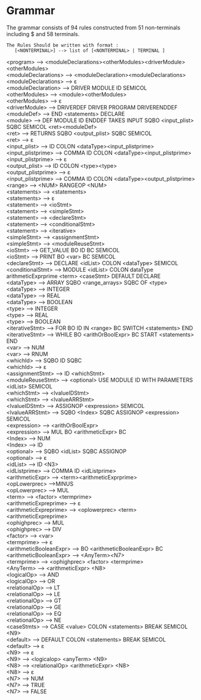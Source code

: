  # Grammar
 The grammar consists of 94 rules constructed from 51 non-terminals including $ and 58 terminals.
 ```
 The Rules Should be written with format :
    [<NONTERMINAL>] --> list of [<NONTERMINAL> | TERMINAL ] 
 ```
\<program> --> \<moduleDeclarations>\<otherModules>\<driverModule>\<otherModules>
 <br>\<moduleDeclarations> --> \<moduleDeclaration>\<moduleDeclarations>
 <br>\<moduleDeclarations> --> ε
 <br>\<moduleDeclaration> --> DRIVER MODULE ID SEMICOL
 <br>\<otherModules> --> \<module>\<otherModules>
 <br>\<otherModules> --> ε
 <br>\<driverModule> --> DRIVERDEF DRIVER PROGRAM DRIVERENDDEF 
 <br>\<moduleDef> --> END \<statements> DECLARE
 <br>\<module> --> DEF MODULE ID ENDDEF TAKES INPUT SQBO \<input_plist> SQBC SEMICOL \<ret>\<moduleDef>
 <br>\<ret> --> RETURNS SQBO \<output_plist> SQBC SEMICOL
 <br>\<ret> --> ε
 <br>\<input_plist> --> ID COLON \<dataType>\<input_plistprime>
 <br>\<input_plistprime> --> COMMA ID COLON \<dataType>\<input_plistprime>
 <br>\<input_plistprime> --> ε
 <br>\<output_plist> --> ID COLON \<type>\<type>
 <br>\<output_plistprime> --> ε
 <br>\<input_plistprime> --> COMMA ID COLON \<dataType>\<output_plistprime>
 <br>\<range> --> \<NUM> RANGEOP \<NUM>
 <br>\<statements> --> <statement>\<statements>
 <br>\<statements> --> ε
 <br>\<statement> --> \<ioStmt>
 <br>\<statement> --> \<simpleStmt>
 <br>\<statement> --> \<declareStmt>
 <br>\<statement> --> \<conditionalStmt>
 <br>\<statement> --> \<iterative>
 <br>\<simpleStmt> --> \<assignmentStmt>
 <br>\<simpleStmt> --> \<moduleReuseStmt>
 <br>\<ioStmt> --> GET_VALUE BO ID BC SEMICOL
 <br>\<ioStmt> --> PRINT BO \<var> BC SEMICOL
 <br>\<declareStmt> --> DECLARE \<idList> COLON \<dataType> SEMICOL
 <br>\<conditionalStmt> --> MODULE \<idList> COLON dataType arithmeticExprprime \<term> \<caseStmt> DEFAULT DECLARE
 <br>\<dataType> --> ARRAY SQBO \<range_arrays> SQBC OF \<type>
 <br>\<dataType> --> INTEGER
 <br>\<dataType> --> REAL
 <br>\<dataType> --> BOOLEAN
 <br>\<type> --> INTEGER
 <br>\<type> --> REAL
 <br>\<type> --> BOOLEAN
 <br>\<iterativeStmt> --> FOR BO ID IN \<range> BC SWITCH \<statements> END
 <br>\<iterativeStmt> --> WHILE BO \<arithOrBoolExpr> BC START \<statements> END
 <br>\<var> --> NUM
 <br>\<var> --> RNUM
 <br>\<whichId> --> SQBO ID SQBC
 <br>\<whichId> --> ε
 <br>\<assignmentStmt> --> ID \<whichStmt>
 <br>\<moduleReuseStmt> --> \<optional> USE MODULE ID WITH PARAMETERS \<idList> SEMICOL
 <br>\<whichStmt> --> \<lvalueIDStmt>
 <br>\<whichStmt> --> \<lvalueARRStmt>
 <br>\<lvalueIDStmt> --> ASSIGNOP \<expression> SEMICOL
 <br>\<lvalueARRStmt> --> SQBO \<Index> SQBC ASSIGNOP \<expression> SEMICOL
 <br>\<expression> --> \<arithOrBoolExpr>
 <br>\<expression> --> MUL BO \<arithmeticExpr> BC
 <br>\<Index> --> NUM
 <br>\<Index> --> ID
 <br>\<optional> --> SQBO \<idList> SQBC ASSIGNOP
 <br>\<optional> --> ε
 <br>\<idList> --> ID \<N3> 
 <br>\<idListprime> --> COMMA ID \<idListprime>
 <br>\<arithmeticExpr> --> \<term>\<arithmeticExprprime>
 <br>\<opLowerprec> -->MINUS 
 <br>\<opLowerprec> --> MUL
 <br>\<term> --> \<factor> \<termprime>
 <br>\<arithmeticExpreprime> --> ε
 <br>\<arithmeticExpreprime> --> \<oplowerprec> \<term> \<arithmeticExpreprime>
 <br>\<ophighprec> --> MUL
 <br>\<ophighprec> --> DIV
 <br>\<factor> --> \<var>
 <br>\<termprime> --> ε
 <br>\<arithmeticBooleanExpr> --> BO \<arithmeticBooleanExpr> BC
 <br>\<arithmeticBooleanExpr> --> \<AnyTerm>\<N7>
 <br>\<termprime> --> \<ophighprec> \<factor> \<termprime>
 <br>\<AnyTerm> --> \<arithmeticExpr> \<N8>
 <br>\<logicalOp> --> AND
 <br>\<logicalOp> --> OR
 <br>\<relationalOp> --> LT
 <br>\<relationalOp> --> LE
 <br>\<relationalOp> --> GT
 <br>\<relationalOp> --> GE
 <br>\<relationalOp> --> EQ
 <br>\<relationalOp> --> NE
 <br>\<caseStmts> --> CASE \<value> COLON \<statements> BREAK SEMICOL \<N9>
 <br>\<default> --> DEFAULT COLON \<statements> BREAK SEMICOL
 <br>\<default> --> ε
 <br>\<N9> --> ε
 <br>\<N9> --> \<logicalop> \<anyTerm> \<N9> 
 <br>\<N8> --> \<relationalOp> \<arithmeticExpr> \<N8>
 <br>\<N8> --> ε
 <br>\<N7> --> NUM
 <br>\<N7> --> TRUE
 <br>\<N7> --> FALSE
